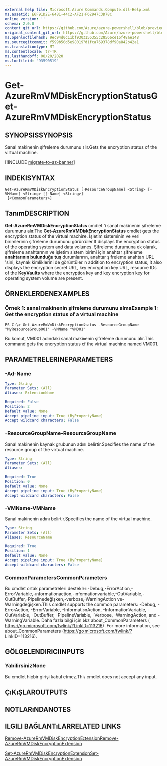 ```yaml
---
external help file: Microsoft.Azure.Commands.Compute.dll-Help.xml
ms.assetid: E6F91D2E-6481-44C2-AF21-F62947C3D78C
online version: ''
schema: 2.0.0
content_git_url: https://github.com/Azure/azure-powershell/blob/preview/src/ResourceManager/Compute/Stack/Commands.Compute/help/Get-AzureRmVMDiskEncryptionStatus.md
original_content_git_url: https://github.com/Azure/azure-powershell/blob/preview/src/ResourceManager/Compute/Stack/Commands.Compute/help/Get-AzureRmVMDiskEncryptionStatus.md
ms.openlocfilehash: 9ec94d0c11bf9302156355c28566ce16f48ae148
ms.sourcegitcommit: f599b50d5e980197d1fca769378df90a842b42a1
ms.translationtype: MT
ms.contentlocale: tr-TR
ms.lasthandoff: 08/20/2020
ms.locfileid: "93590519"
---
```

# <span data-ttu-id="8b8c2-101">Get-AzureRmVMDiskEncryptionStatus</span><span class="sxs-lookup"><span data-stu-id="8b8c2-101">Get-AzureRmVMDiskEncryptionStatus</span></span>

## <span data-ttu-id="8b8c2-102">SYNOPSIS</span><span class="sxs-lookup"><span data-stu-id="8b8c2-102">SYNOPSIS</span></span>
<span data-ttu-id="8b8c2-103">Sanal makinenin şifreleme durumunu alır.</span><span class="sxs-lookup"><span data-stu-id="8b8c2-103">Gets the encryption status of the virtual machine.</span></span>

[!INCLUDE [migrate-to-az-banner](../../includes/migrate-to-az-banner.md)]

## <span data-ttu-id="8b8c2-104">INDEKI</span><span class="sxs-lookup"><span data-stu-id="8b8c2-104">SYNTAX</span></span>

```
Get-AzureRmVMDiskEncryptionStatus [-ResourceGroupName] <String> [-VMName] <String> [[-Name] <String>]
 [<CommonParameters>]
```

## <span data-ttu-id="8b8c2-105">Tanım</span><span class="sxs-lookup"><span data-stu-id="8b8c2-105">DESCRIPTION</span></span>
<span data-ttu-id="8b8c2-106">**Get-AzureRmVMDiskEncryptionStatus** cmdlet 'i sanal makinenin şifreleme durumunu alır.</span><span class="sxs-lookup"><span data-stu-id="8b8c2-106">The **Get-AzureRmVMDiskEncryptionStatus** cmdlet gets the encryption status of the virtual machine.</span></span>
<span data-ttu-id="8b8c2-107">İşletim sisteminin ve veri birimlerinin şifreleme durumunu görüntüler.</span><span class="sxs-lookup"><span data-stu-id="8b8c2-107">It displays the encryption status of the operating system and data volumes.</span></span>
<span data-ttu-id="8b8c2-108">Şifreleme durumuna ek olarak, şifreleme anahtarının ve işletim sistemi birimi için anahtar şifreleme **anahtarının bulunduğu tuş** durumlarının, anahtar şifreleme anahtarı URL 'sini, kaynak kimliklerini de görüntüler.</span><span class="sxs-lookup"><span data-stu-id="8b8c2-108">In addition to encryption status, it also displays the encryption secret URL, key encryption key URL, resource IDs of the **KeyVaults** where the encryption key and key encryption key for operating system volume are present.</span></span>

## <span data-ttu-id="8b8c2-109">ÖRNEKLERDEN</span><span class="sxs-lookup"><span data-stu-id="8b8c2-109">EXAMPLES</span></span>

### <span data-ttu-id="8b8c2-110">Örnek 1: sanal makinenin şifreleme durumunu alma</span><span class="sxs-lookup"><span data-stu-id="8b8c2-110">Example 1: Get the encryption status of a virtual machine</span></span>
```
PS C:\> Get-AzureRmVmDiskEncryptionStatus -ResourceGroupName "MyResourceGroup001" -VMName "VM001"
```

<span data-ttu-id="8b8c2-111">Bu komut, VM001 adındaki sanal makinenin şifreleme durumunu alır.</span><span class="sxs-lookup"><span data-stu-id="8b8c2-111">This command gets the encryption status of the virtual machine named VM001.</span></span>

## <span data-ttu-id="8b8c2-112">PARAMETRELERINE</span><span class="sxs-lookup"><span data-stu-id="8b8c2-112">PARAMETERS</span></span>

### <span data-ttu-id="8b8c2-113">-Ad</span><span class="sxs-lookup"><span data-stu-id="8b8c2-113">-Name</span></span>
```yaml
Type: String
Parameter Sets: (All)
Aliases: ExtensionName

Required: False
Position: 2
Default value: None
Accept pipeline input: True (ByPropertyName)
Accept wildcard characters: False
```

### <span data-ttu-id="8b8c2-114">-ResourceGroupName</span><span class="sxs-lookup"><span data-stu-id="8b8c2-114">-ResourceGroupName</span></span>
<span data-ttu-id="8b8c2-115">Sanal makinenin kaynak grubunun adını belirtir.</span><span class="sxs-lookup"><span data-stu-id="8b8c2-115">Specifies the name of the resource group of the virtual machine.</span></span>

```yaml
Type: String
Parameter Sets: (All)
Aliases: 

Required: True
Position: 0
Default value: None
Accept pipeline input: True (ByPropertyName)
Accept wildcard characters: False
```

### <span data-ttu-id="8b8c2-116">-VMName</span><span class="sxs-lookup"><span data-stu-id="8b8c2-116">-VMName</span></span>
<span data-ttu-id="8b8c2-117">Sanal makinenin adını belirtir.</span><span class="sxs-lookup"><span data-stu-id="8b8c2-117">Specifies the name of the virtual machine.</span></span>

```yaml
Type: String
Parameter Sets: (All)
Aliases: ResourceName

Required: True
Position: 1
Default value: None
Accept pipeline input: True (ByPropertyName)
Accept wildcard characters: False
```

### <span data-ttu-id="8b8c2-118">CommonParameters</span><span class="sxs-lookup"><span data-stu-id="8b8c2-118">CommonParameters</span></span>
<span data-ttu-id="8b8c2-119">Bu cmdlet ortak parametreleri destekler:-Debug,-ErrorAction,-ErrorVariable,-ınformationaction,-ınformationvariable,-OutVariable,-OutBuffer,-Pipelinedeğişken,-verbose,-WarningAction ve-Warningdeğişken.</span><span class="sxs-lookup"><span data-stu-id="8b8c2-119">This cmdlet supports the common parameters: -Debug, -ErrorAction, -ErrorVariable, -InformationAction, -InformationVariable, -OutVariable, -OutBuffer, -PipelineVariable, -Verbose, -WarningAction, and -WarningVariable.</span></span> <span data-ttu-id="8b8c2-120">Daha fazla bilgi için bkz about_CommonParameters ( https://go.microsoft.com/fwlink/?LinkID=113216) .</span><span class="sxs-lookup"><span data-stu-id="8b8c2-120">For more information, see about_CommonParameters (https://go.microsoft.com/fwlink/?LinkID=113216).</span></span>

## <span data-ttu-id="8b8c2-121">GÖLGELENDIRICI</span><span class="sxs-lookup"><span data-stu-id="8b8c2-121">INPUTS</span></span>

### <span data-ttu-id="8b8c2-122">Yabilirsiniz</span><span class="sxs-lookup"><span data-stu-id="8b8c2-122">None</span></span>
<span data-ttu-id="8b8c2-123">Bu cmdlet hiçbir girişi kabul etmez.</span><span class="sxs-lookup"><span data-stu-id="8b8c2-123">This cmdlet does not accept any input.</span></span>

## <span data-ttu-id="8b8c2-124">ÇıKıŞLAR</span><span class="sxs-lookup"><span data-stu-id="8b8c2-124">OUTPUTS</span></span>

## <span data-ttu-id="8b8c2-125">NOTLARıNDA</span><span class="sxs-lookup"><span data-stu-id="8b8c2-125">NOTES</span></span>

## <span data-ttu-id="8b8c2-126">ILGILI BAĞLANTıLAR</span><span class="sxs-lookup"><span data-stu-id="8b8c2-126">RELATED LINKS</span></span>

[<span data-ttu-id="8b8c2-127">Remove-AzureRmVMDiskEncryptionExtension</span><span class="sxs-lookup"><span data-stu-id="8b8c2-127">Remove-AzureRmVMDiskEncryptionExtension</span></span>](./Remove-AzureRmVMDiskEncryptionExtension.md)

[<span data-ttu-id="8b8c2-128">Set-AzureRmVMDiskEncryptionExtension</span><span class="sxs-lookup"><span data-stu-id="8b8c2-128">Set-AzureRmVMDiskEncryptionExtension</span></span>](./Set-AzureRmVMDiskEncryptionExtension.md)


